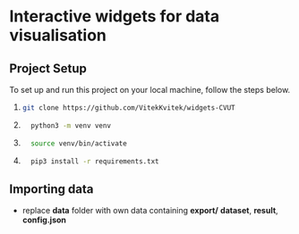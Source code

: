 # Interactive widgets for data visualisation

## Project Setup

To set up and run this project on your local machine, follow the steps below.
1. ```bash
   git clone https://github.com/VitekKvitek/widgets-CVUT
2. ```bash
     python3 -m venv venv
3. ```bash
     source venv/bin/activate
4. ```bash
     pip3 install -r requirements.txt
## Importing data
* replace **data** folder with own data containing **export/** **dataset**, **result**, **config.json** 
